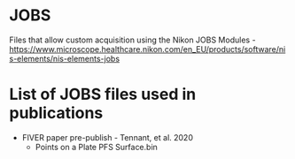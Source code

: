 # JOBS
Files that allow custom acquisition using the Nikon JOBS Modules - https://www.microscope.healthcare.nikon.com/en_EU/products/software/nis-elements/nis-elements-jobs

# List of JOBS files used in publications

* FIVER paper pre-publish - Tennant, et al. 2020
  * Points on a Plate PFS Surface.bin
